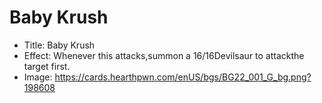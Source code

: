 # Baby Krush
- Title:  Baby Krush
- Effect:  Whenever this attacks,summon a 16/16Devilsaur to attackthe target first.
- Image:  https://cards.hearthpwn.com/enUS/bgs/BG22_001_G_bg.png?198608
